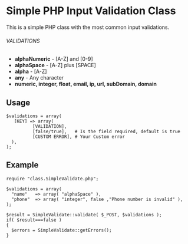 # Simple PHP Input Validation Class

This is a simple PHP class with the most common input validations.


###### VALIDATIONS
* **alphaNumeric** - [A-Z] and [0-9]
* **alphaSpace**   - [A-Z] plus [SPACE]
* **alpha**        - [A-Z]
* **any**          - Any character
* **numeric, integer, float, email, ip, url, subDomain, domain**

## Usage
```
$validations = array(  
   [KEY] => array(
          [VALIDATION],
          [false/true],   # Is the field required, default is true
          [CUSTOM ERROR], # Your Custom error
  ),
);
```

## Example
```
require "class.SimpleValidate.php";

$validations = array(
  "name"   => array( "alphaSpace" ),
  "phone"  => array( "integer", false ,"Phone number is invalid" ),
);

$result = SimpleValidate::validate( $_POST, $validations );
if( $result===false )
{
  $errors = SimpleValidate::getErrors();
}
```
